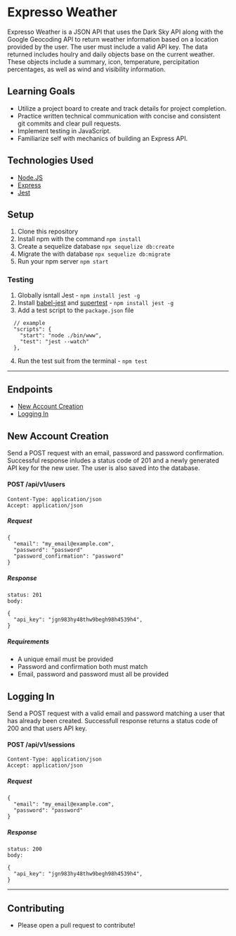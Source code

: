 # Expresso Weather

Expresso Weather is a JSON API that uses the Dark Sky API along with the Google Geocoding API to return weather information based on a location provided by the user. The user must include a valid API key. The data returned includes houlry and daily objects base on the current weather. These objects include a summary, icon, temperature, percipitation percentages, as well as wind and visibility information. 

## Learning Goals
  - Utilize a project board to create and track details for project completion.
  - Practice written technical communication with concise and consistent git commits and clear pull requests.
  - Implement testing in JavaScript.
  - Familiarize self with mechanics of building an Express API.

## Technologies Used
  - [Node.JS](https://nodejs.org/en/)
  - [Express](https://expressjs.com/)
  - [Jest](https://jestjs.io/)

## Setup
1. Clone this repository
2. Install npm with the command `npm install`
3. Create a sequelize database `npx sequelize db:create`
3. Migrate the with database `npx sequelize db:migrate`
4. Run your npm server `npm start`

  ### Testing
  1. Globally isntall Jest
    - `npm install jest -g`
  2. Install [babel-jest](https://www.npmjs.com/package/babel-jest) and [supertest](https://github.com/visionmedia/supertest)
    - `npm install jest -g`
  3. Add a test script to the `package.json` file
  ```
    // example
    "scripts": {
      "start": "node ./bin/www",
      "test": "jest --watch"
    },
  ```
  4. Run the test suit from the terminal
    - `npm test`

---

## Endpoints
  - [New Account Creation](#new-account-creation)
  - [Logging In](#logging-in)


## New Account Creation

Send a POST request with an email, password and password confirmation. Successful response inludes a status code of 201 and a newly generated API key for the new user. The user is also saved into the database. 

  #### POST /api/v1/users
  ```
  Content-Type: application/json
  Accept: application/json
  ```

  ##### Request
  ```
  {
    "email": "my_email@example.com",
    "password": "password"
    "password_confirmation": "password"
  }
  ```
  ##### Response
  ```
  status: 201
  body:

  {
    "api_key": "jgn983hy48thw9begh98h4539h4",
  }
  ```
  ##### Requirements
  - A unique email must be provided
  - Password and confirmation both must match
  - Email, password and password must all be provided

## Logging In


Send a POST request with a valid email and password matching a user that has already been created. Successfull response returns a status code of 200 and that users API key.

  #### POST /api/v1/sessions
  ```
  Content-Type: application/json
  Accept: application/json
  ```

  ##### Request
  ```
  {
    "email": "my_email@example.com",
    "password": "password"
  }
  ```
  ##### Response
  ```
  status: 200
  body:

  {
    "api_key": "jgn983hy48thw9begh98h4539h4",
  }
  ```
---

## Contributing
   - Please open a pull request to contribute!
